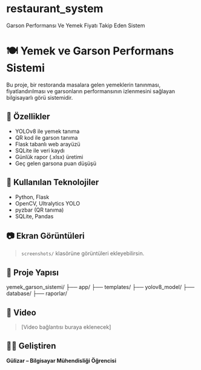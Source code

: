 # restaurant_system
Garson Performansı Ve Yemek Fiyatı Takip Eden Sistem
# 🍽️ Yemek ve Garson Performans Sistemi

Bu proje, bir restoranda masalara gelen yemeklerin tanınması, fiyatlandırılması ve garsonların performansının izlenmesini sağlayan bilgisayarlı görü sistemidir.

## 🚀 Özellikler
- YOLOv8 ile yemek tanıma
- QR kod ile garson tanıma
- Flask tabanlı web arayüzü
- SQLite ile veri kaydı
- Günlük rapor (.xlsx) üretimi
- Geç gelen garsona puan düşüşü

## 🧠 Kullanılan Teknolojiler
- Python, Flask
- OpenCV, Ultralytics YOLO
- pyzbar (QR tanıma)
- SQLite, Pandas

## 📷 Ekran Görüntüleri
> `screenshots/` klasörüne görüntüleri ekleyebilirsin.

## 📁 Proje Yapısı
yemek_garson_sistemi/
├── app/
├── templates/
├── yolov8_model/
├── database/
├── raporlar/


## 🎥 Video
> [Video bağlantısı buraya eklenecek]

## 👩‍💻 Geliştiren
**Gülizar – Bilgisayar Mühendisliği Öğrencisi**

